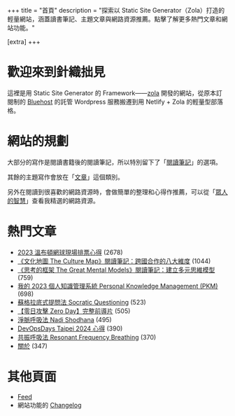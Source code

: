 +++
title = "首頁"
description = "探索以 Static Site Generator（Zola）打造的輕量網站，涵蓋讀書筆記、主題文章與網路資源推薦。點擊了解更多熱門文章和網站功能。"

[extra]
+++

# 歡迎來到針織拙見

這裡是用 Static Site Generator 的 Framework——[zola](https://www.getzola.org/documentation/getting-started/overview/) 開發的網站，從原本訂閱制的 [Bluehost](https://www.bluehost.com/) 的託管 Wordpress 服務搬遷到用 Netlify + Zola 的輕量型部落格。

# 網站的規劃

大部分的寫作是閱讀書籍後的閱讀筆記，所以特別留下了「[閱讀筆記](reading-notes/)」的選項。

其餘的主題寫作會放在「[文章](blog/)」這個類別。

另外在閱讀到很喜歡的網路資源時，會做簡單的整理和心得作推薦，可以從「[眾人的智慧](wistom/)」查看我精選的網路資源。

# 熱門文章
* [2023 溫布頓網球現場排票心得](/blog/2023-wimbledon-tennis/) <span class="view-count">(2678)</span>
* [《文化地圖 The Culture Map》閱讀筆記：跨國合作的八大維度](/reading-notes/the-culture-map/) <span class="view-count">(1044)</span>
* [《思考的框架 The Great Mental Models》閱讀筆記：建立多元思維模型](/reading-notes/the-great-mental-models/) <span class="view-count">(759)</span>
* [我的 2023 個人知識管理系統 Personal Knowledge Management (PKM)](/blog/2023-personal-knowledge-management/) <span class="view-count">(698)</span>
* [蘇格拉底式提問法 Socratic Questioning](/wisdom/methods/socratic-questioning/) <span class="view-count">(523)</span>
* [【零日攻擊 Zero Day】完整前導片](/wisdom/videos/zero-day-trailer/) <span class="view-count">(505)</span>
* [淨脈呼吸法 Nadi Shodhana](/wisdom/methods/nadi-shodhana/) <span class="view-count">(495)</span>
* [DevOpsDays Taipei 2024 心得](/blog/2024-devopsdays-taipei/) <span class="view-count">(390)</span>
* [共振呼吸法 Resonant Frequency Breathing](/wisdom/methods/resonant-frequency-breathing/) <span class="view-count">(370)</span>
* [關於](/about/) <span class="view-count">(347)</span>


# 其他頁面
* [Feed](/atom.xml)
* 網站功能的 [Changelog](@/changelog/index.md)
